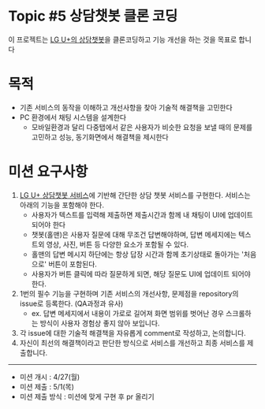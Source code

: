 # Topic #5 상담챗봇 클론 코딩

이 프로젝트는 [LG U+의 상담챗봇](https://chatbot.lguplus.com/?fromChan=HOME)을 클론코딩하고 기능 개선을 하는 것을 목표로 합니다

# 목적

- 기존 서비스의 동작을 이해하고 개선사항을 찾아 기술적 해결책을 고민한다
- PC 환경에서 채팅 시스템을 설계한다
  - 모바일환경과 달리 다중탭에서 같은 사용자가 비슷한 요청을 보낼 때의 문제를 고민하고 성능, 동기화면에서 해결책을 제시한다

# 미션 요구사항

1. [LG U+ 상담챗봇 서비스](https://chatbot.lguplus.com/?fromChan=HOME)에 기반해 간단한 상담 챗봇 서비스를 구현한다. 서비스는 아래의 기능을 포함해야 한다.
   - 사용자가 텍스트를 입력해 제출하면 제출시간과 함께 내 채팅이 UI에 업데이트 되어야 한다
   - 챗봇(홀맨)은 사용자 질문에 대해 무조건 답변해야하며, 답변 메세지에는 텍스트외 영상, 사진, 버튼 등 다양한 요소가 포함될 수 있다.
   - 홀맨의 답변 메시지 하단에는 항상 답장 시간과 함께 초기상태로 돌아가는 '처음으로' 버튼이 포함된다.
   - 사용자가 버튼 클릭에 따라 질문하게 되면, 해당 질문도 UI에 업데이트 되어야한다.
2. 1번의 필수 기능을 구현하며 기존 서비스의 개선사항, 문제점을 repository의 issue로 등록한다. (QA과정과 유사)
   - ex. 답변 메세지에서 내용이 가로로 길어져 화면 범위를 벗어난 경우 스크롤하는 방식이 사용자 경험상 좋지 않아 보입니다.
3. 각 issue에 대한 기술적 해결책을 자유롭게 comment로 작성하고, 논의합니다.
4. 자신이 최선의 해결책이라고 판단한 방식으로 서비스를 개선하고 최종 서비스를 제출합니다.

---

- 미션 개시 : 4/27(월)
- 미션 제출 : 5/1(목)
- 미션 제출 방식 : 미션에 맞게 구현 후 pr 올리기
